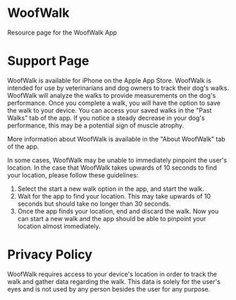 # WoofWalk
Resource page for the WoofWalk App

# Support Page

WoofWalk is available for iPhone on the Apple App Store.
WoofWalk is intended for use by veterinarians and dog owners to track their dog's walks. 
WoofWalk will analyze the walks to provide measurements on the dog's performance. 
Once you complete a walk, you will have the option to save the walk to your device. 
You can access your saved walks in the "Past Walks" tab of the app.
If you notice a steady decrease in your dog's performance, this may be a potential sign of muscle atrophy.

More information about WoofWalk is available in the "About WoofWalk" tab of the app.

In some cases, WoofWalk may be unable to immediately pinpoint the user's location. In the case that WoofWalk takes upwards of 10 seconds to find your location, please follow these guidelines:
1. Select the start a new walk option in the app, and start the walk.
2. Wait for the app to find your location. This may take upwards of 10 seconds but should take no longer than 30 seconds.
3. Once the app finds your location, end and discard the walk. Now you can start a new walk and the app should be able to pinpoint your location almost immediately.

# Privacy Policy

WoofWalk requires access to your device's location in order to track the walk and gather data regarding the walk. 
This data is solely for the user's eyes and is not used by any person besides the user for any purpose.
